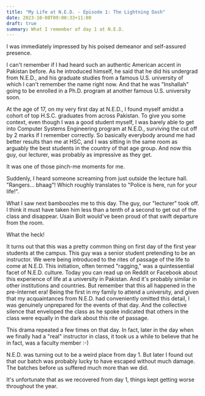 ```yaml
---
title: "My Life at N.E.D. - Episode 1: The Lightning Dash"
date: 2023-10-08T09:00:33+11:00
draft: true
summary: What I remember of day 1 at N.E.D.
---
```


I was immediately impressed by his poised demeanor and self-assured presence.

I can't remember if I had heard such an authentic American accent in Pakistan before. As he introduced himself, he said that he did his undergrad from N.E.D., and his graduate studies from a famous U.S. university of which I can't remember the name right now. And that he was "Inshallah" going to be enrolled in a Ph.D. program at another famous U.S. university soon.

At the age of 17, on my very first day at N.E.D., I found myself amidst a cohort of top H.S.C. graduates from across Pakistan. To give you some context, even though I was a good student myself, I was barely able to get into Computer Systems Engineering program at N.E.D., surviving the cut off by 2 marks if I remember correctly. So basically everybody around me had better results than me at HSC, and I was sitting in the same room as arguably the best students in the country of that age group. And now this guy, our lecturer, was probably as impressive as they get.

It was one of those pinch-me moments for me.

Suddenly, I heard someone screaming from just outside the lecture hall. "Rangers... bhaag"! Which roughly translates to "Police is here, run for your life!".

What I saw next bamboozles me to this day. The guy, our "lecturer" took off. I think it must have taken him less than a tenth of a second to get out of the class and disappear. Usain Bolt would've been proud of that swift departure from the room.

What the heck!

It turns out that this was a pretty common thing on first day of the first year students at the campus. This guy was a senior student pretending to be an instructor. We were being introduced to the rites of passage of the life to come at N.E.D. This initiation, often termed "ragging," was a quintessential facet of N.E.D. culture. Today you can read up on Reddit or Facebook about this experience of life at a university in Pakistan. And it's probably similar in other institutions and countries. But remember that this all happened in the pre-Internet era! Being the first in my family to attend a university, and given that my acquaintances from N.E.D. had conveniently omitted this detail, I was genuinely unprepared for the events of that day. And the collective silence that enveloped the class as he spoke indicated that others in the class were equally in the dark about this rite of passage.

This drama repeated a few times on that day. In fact, later in the day when we finally had a "real" instructor in class, it took us a while to believe that he in fact, was a faculty member :-)

N.E.D. was turning out to be a weird place from day 1. But later I found out that our batch was probably lucky to have escaped without much damage. The batches before us suffered much more than we did.

It's unfortunate that as we recovered from day 1, things kept getting worse throughout the year.
